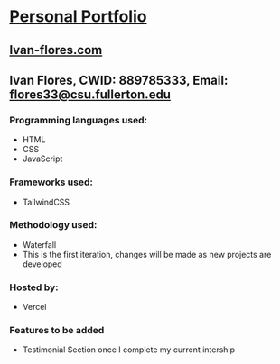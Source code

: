 # [Personal Portfolio](www.ivan-flores.com)
## [Ivan-flores.com](www.ivan-flores.com)
## Ivan Flores, CWID: 889785333, Email: flores33@csu.fullerton.edu
### Programming languages used:
- HTML
- CSS
- JavaScript
### Frameworks used: 
- TailwindCSS
### Methodology used:
- Waterfall
- This is the first iteration, changes will be made as new projects are developed

### Hosted by:
- Vercel

### Features to be added
- Testimonial Section once I complete my current intership



